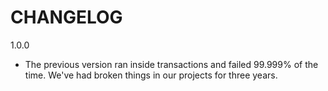 # CHANGELOG

1.0.0

* The previous version ran inside transactions and failed 99.999% of the time. We've had broken
  things in our projects for three years.
